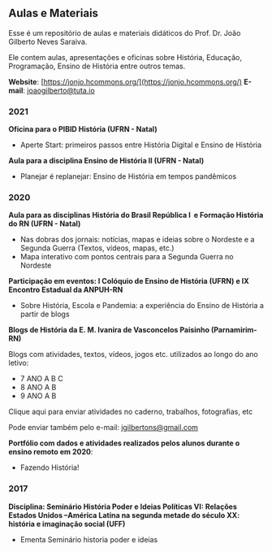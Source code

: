 ## Aulas e Materiais

Esse é um repositório de aulas e materiais didáticos do Prof. Dr. João Gilberto Neves Saraiva. 

Ele contem aulas, apresentações e oficinas sobre História, Educação, Programação, Ensino de História entre outros temas.

**Website**: [https://jonjo.hcommons.org/](https://jonjo.hcommons.org/)
**E-mail**: [joaogilberto@tuta.io](mailto:joaogilberto@tuta.io)  

### 2021

**Oficina para o PIBID História (UFRN - Natal)** 

- Aperte Start: primeiros passos entre História Digital e Ensino de História

**Aula para a disciplina Ensino de História II (UFRN - Natal)**

- Planejar é replanejar: Ensino de História em tempos pandêmicos

### 2020 

**Aula para as disciplinas História do Brasil República I  e Formação História do RN (UFRN - Natal)**

- Nas dobras dos jornais: notícias, mapas e ideias sobre o Nordeste e a Segunda Guerra (Textos, vídeos, mapas, etc.)
- Mapa interativo com pontos centrais para a Segunda Guerra no Nordeste

**Participação em eventos: I Colóquio de Ensino de História (UFRN) e IX Encontro Estadual da ANPUH-RN**

- Sobre História, Escola e Pandemia: a experiência do Ensino de História a partir de blogs

**Blogs de História da E. M. Ivanira de Vasconcelos Paisinho (Parnamirim-RN)**

Blogs com atividades, textos, vídeos, jogos etc. utilizados ao longo do ano letivo:

- 7 ANO A B C 
- 8 ANO A B
- 9 ANO A B

Clique aqui para enviar atividades no caderno, trabalhos, fotografias, etc

Pode enviar também pelo e-mail: [jgilbertons@gmail.com](mailto:jgilbertons@gmail.com)

**Portfólio com dados e atividades realizados pelos alunos durante o ensino remoto em 2020**:

- Fazendo História!

### 2017

**Disciplina: Seminário História Poder e Ideias Políticas VI: Relações Estados Unidos –América Latina na segunda metade do século XX: história e imaginação social (UFF)**

- Ementa Seminário historia poder e ideias
